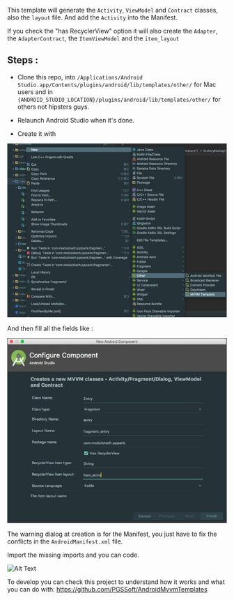 This template will generate the `Activity`, `ViewModel` and `Contract` classes, also the `layout` file. And add the `Activity` into the Manifest.

If you check the "has RecyclerView" option it will also create the `Adapter`, the `AdapterContract`, the `ItemViewModel` and the `item_layout` 

## Steps :

- Clone this repo, into `/Applications/Android Studio.app/Contents/plugins/android/lib/templates/other/` for Mac users and in `{ANDROID_STUDIO_LOCATION}/plugins/android/lib/templates/other/` for others not hipsters guys.

- Relaunch Android Studio when it's done.

- Create it with

![alt text](https://github.com/PhilemonCombes/MVVM-Studio-Template/blob/master/step2.png?raw=true)

And then fill all the fields like :

![alt text](https://github.com/PhilemonCombes/MVVM-Studio-Template/blob/master/step1.png?raw=true)


The warning dialog at creation is for the Manifest, you just have to fix the conflicts in the `AndroidManifest.xml` file.

Import the missing imports and you can code.

![Alt Text](https://media.giphy.com/media/xTiTnnLkYTDWSOWSHK/giphy.gif)


To develop you can check this project to understand how it works and what you can do with: https://github.com/PGSSoft/AndroidMvvmTemplates